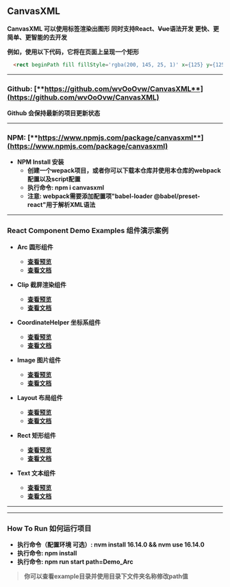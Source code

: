 ## CanvasXML

**CanvasXML 可以使用标签渲染出图形 同时支持React、~~Vue~~语法开发 更快、更简单、更智能的去开发**

**例如，使用以下代码，它将在页面上呈现一个矩形**

```html
  <rect beginPath fill fillStyle='rgba(200, 145, 25, 1)' x={125} y={125} w={100} h={100} />
```

---

### Github: [**https://github.com/wvOoOvw/CanvasXML**](https://github.com/wvOoOvw/CanvasXML)

**Github 会保持最新的项目更新状态**

---

### NPM: [**https://www.npmjs.com/package/canvasxml**](https://www.npmjs.com/package/canvasxml)

- **NPM Install 安装**
  - **创建一个wepack项目，或者你可以下载本仓库并使用本仓库的webpack配置以及script配置**
  - **执行命令: npm i canvasxml**
  - **注意: webpack需要添加配置项"babel-loader @babel/preset-react"用于解析XML语法**

---

### React Component Demo Examples 组件演示案例

- **Arc 圆形组件**
  - [**查看预览**](https://wvooovw.github.io/CanvasXML/exampled/Demo_Arc)
  - [**查看文档**](https://github.com/wvOoOvw/CanvasXML/tree/master/example/Demo_Arc)

- **Clip 截屏渲染组件**
  - [**查看预览**](https://wvooovw.github.io/CanvasXML/exampled/Demo_Clip)
  - [**查看文档**](https://github.com/wvOoOvw/CanvasXML/tree/master/example/Demo_Clip)

- **CoordinateHelper 坐标系组件**
  - [**查看预览**](https://wvooovw.github.io/CanvasXML/exampled/Demo_CoordinateHelper)
  - [**查看文档**](https://github.com/wvOoOvw/CanvasXML/tree/master/example/Demo_CoordinateHelper)

- **Image 图片组件**
  - [**查看预览**](https://wvooovw.github.io/CanvasXML/exampled/Demo_Image)
  - [**查看文档**](https://github.com/wvOoOvw/CanvasXML/tree/master/example/Demo_Image)

- **Layout 布局组件**
  - [**查看预览**](https://wvooovw.github.io/CanvasXML/exampled/Demo_Layout)
  - [**查看文档**](https://github.com/wvOoOvw/CanvasXML/tree/master/example/Demo_Layout)

- **Rect 矩形组件**
  - [**查看预览**](https://wvooovw.github.io/CanvasXML/exampled/Demo_Rect)
  - [**查看文档**](https://github.com/wvOoOvw/CanvasXML/tree/master/example/Demo_Rect)

- **Text 文本组件**
  - [**查看预览**](https://wvooovw.github.io/CanvasXML/exampled/Demo_Text)
  - [**查看文档**](https://github.com/wvOoOvw/CanvasXML/tree/master/example/Demo_Text)

---

<!-- ### React Application Demo Examples 实践演示案例

- **Game_A 案例**
  - [**查看预览**](https://wvooovw.github.io/CanvasXML/exampled/Game_A)
  - [**查看文档**](https://github.com/wvOoOvw/CanvasXML/tree/master/example/Game_A)

- **Game_A 案例**
  - [**查看预览**](https://wvooovw.github.io/CanvasXML/exampled/Game_A)
  - [**查看文档**](https://github.com/wvOoOvw/CanvasXML/tree/master/example/Game_A) -->

---

### How To Run 如何运行项目

- **执行命令（配置环境 可选）: nvm install 16.14.0 && nvm use 16.14.0**
- **执行命令: npm install**
- **执行命令: npm run start path=Demo_Arc**
> **你可以查看example目录并使用目录下文件夹名称修改path值**